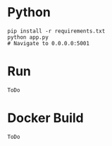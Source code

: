 # Python

```
pip install -r requirements.txt
python app.py
# Navigate to 0.0.0.0:5001
```

# Run 

```
ToDo
```

# Docker Build

```
ToDo
```

